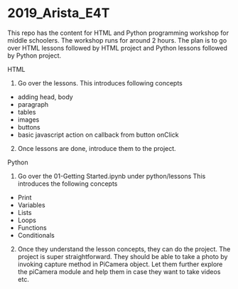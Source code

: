 # 2019_Arista_E4T
This repo has the content for HTML and Python programming workshop for middle schoolers. The workshop runs for around 2 hours. 
The plan is to go over HTML lessons followed by HTML project and Python lessons followed by Python project. 

HTML
1. Go over the lessons. This introduces following concepts
- adding head, body
- paragraph
- tables
- images
- buttons
- basic javascript action on callback from button onClick

2. Once lessons are done, introduce them to the project. 

Python 
1. Go over the 01-Getting Started.ipynb under python/lessons
This introduces the following concepts
- Print
- Variables
- Lists
- Loops
- Functions
- Conditionals

2. Once they understand the lesson concepts, they can do the project.
The project is super straightforward. They should be able to take a photo
by invoking capture method in PiCamera object. Let them further explore the
piCamera module and help them in case they want to take videos etc. 

